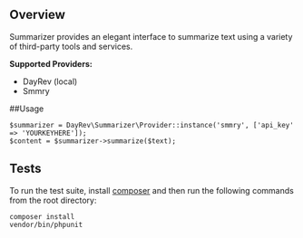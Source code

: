 ## Overview

Summarizer provides an elegant interface to summarize text using a variety of third-party tools and services.

**Supported Providers:**

 * DayRev (local)
 * Smmry

##Usage

    $summarizer = DayRev\Summarizer\Provider::instance('smmry', ['api_key' => 'YOURKEYHERE']);
    $content = $summarizer->summarize($text);

## Tests
To run the test suite, install [composer](https://getcomposer.org/doc/00-intro.md#installation-linux-unix-osx) and then run the following commands from the root directory:

```
composer install
vendor/bin/phpunit
```
